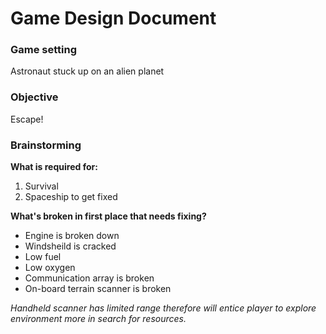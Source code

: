 # Game Design Document
### Game setting
Astronaut stuck up on an alien planet

### Objective
Escape!

### Brainstorming
__What is required for:__
1. Survival
2. Spaceship to get fixed

__What's broken in first place that needs fixing?__
- Engine is broken down
- Windsheild is cracked
- Low fuel
- Low oxygen
- Communication array is broken
- On-board terrain scanner is broken

_Handheld scanner has limited range therefore will entice player to explore environment more in search for resources._